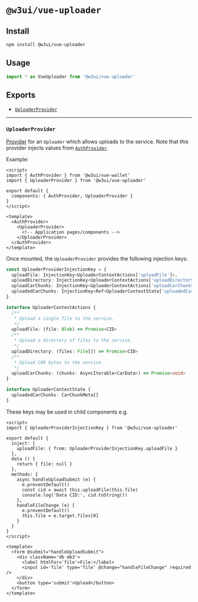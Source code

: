 # `@w3ui/vue-uploader`

## Install

```sh
npm install @w3ui/vue-uploader
```

## Usage

```js
import * as VueUploader from '@w3ui/vue-uploader'
```

## Exports

* [`UploaderProvider`](#uploaderprovider)

---

### `UploaderProvider`

[Provider](https://vuejs.org/guide/components/provide-inject.html) for an `Uploader` which allows uploads to the service. Note that _this_ provider injects values from [`AuthProvider`](./vue-wallet#authprovider).

Example:

```vue
<script>
import { AuthProvider } from '@w3ui/vue-wallet'
import { UploaderProvider } from '@w3ui/vue-uploader'

export default {
  components: { AuthProvider, UploaderProvider }
}
</script>

<template>
  <AuthProvider>
    <UploaderProvider>
      <!-- Application pages/components -->
    </UploaderProvider>
  </AuthProvider>
</template>
```

Once mounted, the `UploaderProvider` provides the following injection keys:

```ts
const UploaderProviderInjectionKey = {
  uploadFile: InjectionKey<UploaderContextActions['uploadFile']>,
  uploadDirectory: InjectionKey<UploaderContextActions['uploadDirectory']>,
  uploadCarChunks: InjectionKey<UploaderContextActions['uploadCarChunks']>,
  uploadedCarChunks: InjectionKey<Ref<UploaderContextState['uploadedCarChunks']>>
}

interface UploaderContextActions {
  /**
   * Upload a single file to the service.
   */
  uploadFile: (file: Blob) => Promise<CID>
  /**
   * Upload a directory of files to the service.
   */
  uploadDirectory: (files: File[]) => Promise<CID>
  /**
   * Upload CAR bytes to the service.
   */
  uploadCarChunks: (chunks: AsyncIterable<CarData>) => Promise<void>
}

interface UploaderContextState {
  uploadedCarChunks: CarChunkMeta[]
}
```

These keys may be used in child components e.g.

```vue
<script>
import { UploaderProviderInjectionKey } from '@w3ui/vue-uploader'

export default {
  inject: {
    uploadFile: { from: UploaderProviderInjectionKey.uploadFile }
  },
  data () {
    return { file: null }
  },
  methods: {
    async handleUploadSubmit (e) {
      e.preventDefault()
      const cid = await this.uploadFile(this.file)
      console.log('Data CID:', cid.toString())
    },
    handleFileChange (e) {
      e.preventDefault()
      this.file = e.target.files[0]
    }
  }
}
</script>

<template>
  <form @submit="handleUploadSubmit">
    <div className='db mb3'>
      <label htmlFor='file'>File:</label>
      <input id='file' type='file' @change="handleFileChange" required />
    </div>
    <button type='submit'>Upload</button>
  </form>
</template>
```
